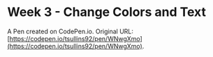 # Week 3 - Change Colors and Text

A Pen created on CodePen.io. Original URL: [https://codepen.io/tsullins92/pen/WNwgXmo](https://codepen.io/tsullins92/pen/WNwgXmo).



